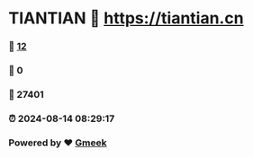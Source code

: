 # TIANTIAN :link: https://tiantian.cn 
### :page_facing_up: [12](https://tiantian.cn/tag.html) 
### :speech_balloon: 0 
### :hibiscus: 27401 
### :alarm_clock: 2024-08-14 08:29:17 
### Powered by :heart: [Gmeek](https://github.com/Meekdai/Gmeek)
